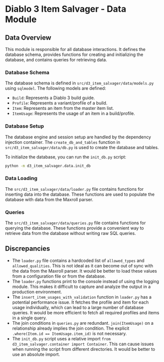 # Diablo 3 Item Salvager - Data Module

## Data Overview

This module is responsible for all database interactions. It defines the database schema, provides functions for creating and initializing the database, and contains queries for retrieving data.

### Database Schema

The database schema is defined in `src/d3_item_salvager/data/models.py` using `sqlmodel`. The following models are defined:

- `Build`: Represents a Diablo 3 build guide.
- `Profile`: Represents a variant/profile of a build.
- `Item`: Represents an item from the master item list.
- `ItemUsage`: Represents the usage of an item in a build/profile.

### Database Setup

The database engine and session setup are handled by the dependency injection container. The `create_db_and_tables` function in `src/d3_item_salvager/data/db.py` is used to create the database and tables.

To initialize the database, you can run the `init_db.py` script:

```bash
python -m d3_item_salvager.data.init_db
```

### Data Loading

The `src/d3_item_salvager/data/loader.py` file contains functions for inserting data into the database. These functions are used to populate the database with data from the Maxroll parser.

### Queries

The `src/d3_item_salvager/data/queries.py` file contains functions for querying the database. These functions provide a convenient way to retrieve data from the database without writing raw SQL queries.

## Discrepancies

- The `loader.py` file contains a hardcoded list of `allowed_types` and `allowed_qualities`. This is not ideal as it can become out of sync with the data from the Maxroll parser. It would be better to load these values from a configuration file or from the database.
- The `loader.py` functions print to the console instead of using the logging module. This makes it difficult to capture and analyze the output in a production environment.
- The `insert_item_usages_with_validation` function in `loader.py` has a potential performance issue. It fetches the profile and item for each usage individually, which can lead to a large number of database queries. It would be more efficient to fetch all required profiles and items in a single query.
- The join conditions in `queries.py` are redundant. `join(ItemUsage)` on a relationship already implies the join condition. The explicit `.where(Item.id == ItemUsage.item_id)` is not necessary.
- The `init_db.py` script uses a relative import `from d3_item_salvager.container import Container`. This can cause issues when running the script from different directories. It would be better to use an absolute import.
